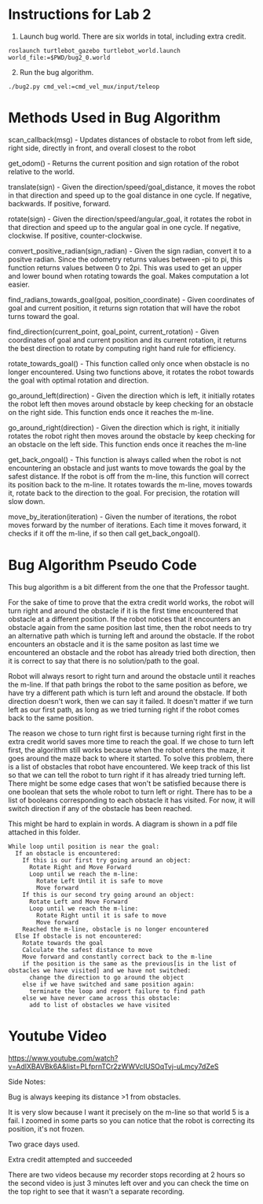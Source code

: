 # Instructions for Lab 2
1. Launch bug world. There are six worlds in total, including extra credit.
```
roslaunch turtlebot_gazebo turtlebot_world.launch world_file:=$PWD/bug2_0.world
```
2. Run the bug algorithm.
```
./bug2.py cmd_vel:=cmd_vel_mux/input/teleop
```

# Methods Used in Bug Algorithm
scan_callback(msg) - Updates distances of obstacle to robot from left side, right side, directly in front, and overall closest to the robot

get_odom() - Returns the current position and sign rotation of the robot relative to the world. 

translate(sign) - Given the direction/speed/goal_distance, it moves the robot in that direction and speed up to the goal distance in one cycle. If negative, backwards. If positive, forward. 

rotate(sign) - Given the direction/speed/angular_goal, it rotates the robot in that direction and speed up to the angular goal in one cycle. If negative, clockwise. If positive, counter-clockwise.

convert_positive_radian(sign_radian) - Given the sign radian, convert it to a positve radian. Since the odometry returns values between -pi to pi, this function returns values between 0 to 2pi. This was used to get an upper and lower bound when rotating towards the goal. Makes computation a lot easier. 

find_radians_towards_goal(goal, position_coordinate) - Given coordinates of goal and current position, it returns sign rotation that will have the robot turns toward the goal. 

find_direction(current_point, goal_point, current_rotation) - Given coordinates of goal and current position and its current rotation, it returns the best direction to rotate by computing right hand rule for efficiency.  

rotate_towards_goal() - This function called only once when obstacle is no longer encountered. Using two functions above, it rotates the robot towards the goal with optimal rotation and direction.

go_around_left(direction) - Given the direction which is left, it initially rotates the robot left then moves around obstacle by keep checking for an obstacle on the right side. This function ends once it reaches the m-line.

go_around_right(direction) - Given the direction which is right, it initially rotates the robot right then moves around the obstacle by keep checking for an obstacle on the left side. This function ends once it reaches the m-line

get_back_ongoal() - This function is always called when the robot is not encountering an obstacle and just wants to move towards the goal by the safest distance. If the robot is off from the m-line, this function will correct its position back to the m-line. It rotates towards the m-line, moves towards it, rotate back to the direction to the goal. For precision, the rotation will slow down. 

move_by_iteration(iteration) - Given the number of iterations, the robot moves forward by the number of iterations. Each time it moves forward, it checks if it off the m-line, if so then call get_back_ongoal().

# Bug Algorithm Pseudo Code
This bug algorithm is a bit different from the one that the Professor taught. 

For the sake of time to prove that the extra credit world works, the robot will turn right and around the obstacle if it is the first time encountered that obstacle at a different position. If the robot notices that it encounters an obstacle again from the same position last time, then the robot needs to try an alternative path which is turning left and around the obstacle. If the robot encounters an obstacle and it is the same positon as last time we encountered an obstacle and the robot has already tried both direction, then it is correct to say that there is no solution/path to the goal. 

Robot will always resort to right turn and around the obstacle until it reaches the m-line. If that path brings the robot to the same position as before, we have try a different path which is turn left and around the obstacle. If both direction doesn't work, then we can say it failed. It doesn't matter if we turn left as our first path, as long as we tried turning right if the robot comes back to the same position. 

The reason we chose to turn right first is because turning right first in the extra credit world saves more time to reach the goal. If we chose to turn left first, the algorithm still works because when the robot enters the maze, it goes around the maze back to where it started. To solve this problem, there is a list of obstacles that robot have encountered. We keep track of this list so that we can tell the robot to turn right if it has already tried turning left. There might be some edge cases that won't be satisfied because there is one boolean that sets the whole robot to turn left or right. There has to be a list of booleans corresponding to each obstacle it has visited. For now, it will switch direction if any of the obstacle has been reached.  

This might be hard to explain in words. A diagram is shown in a pdf file attached in this folder. 

```
While loop until position is near the goal:
  If an obstacle is encountered:
    If this is our first try going around an object:
      Rotate Right and Move Forward
      Loop until we reach the m-line:
        Rotate Left Until it is safe to move 
        Move forward
    If this is our second try going around an object:
      Rotate Left and Move Forward
      Loop until we reach the m-line:
        Rotate Right until it is safe to move
        Move forward
    Reached the m-line, obstacle is no longer encountered
  Else If obstacle is not encountered:
    Rotate towards the goal
    Calculate the safest distance to move
    Move forward and constantly correct back to the m-line
    if the position is the same as the previous[is in the list of obstacles we have visited] and we have not switched:
      change the direction to go around the object
    else if we have switched and same position again:
      terminate the loop and report failure to find path
    else we have never came across this obstacle:
      add to list of obstacles we have visited
```
# Youtube Video
https://www.youtube.com/watch?v=AdlXBAVBk6A&list=PLfprnTCr2zWWVcIUSOqTvj-uLmcy7dZeS

Side Notes: 

Bug is always keeping its distance >1 from obstacles.

It is very slow because I want it precisely on the m-line so that world 5 is a fail. I zoomed in some parts so you can notice that the robot is correcting its position, it's not frozen. 

Two grace days used.

Extra credit attempted and succeeded

There are two videos because my recorder stops recording at 2 hours so the second video is just 3 minutes left over and you can check the time on the top right to see that it wasn't a separate recording.
